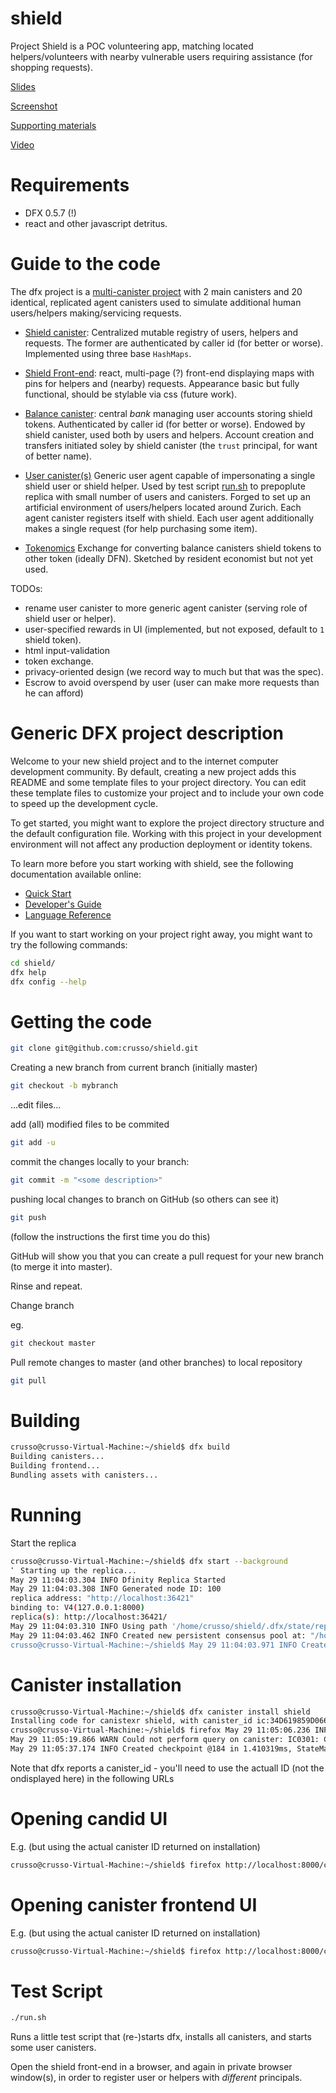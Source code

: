 # shield

Project Shield is a POC volunteering app, matching located helpers/volunteers with nearby vulnerable users requiring assistance (for shopping requests).

[Slides](https://docs.google.com/presentation/d/1-4phUn7TjWgTSQT18IDQ8Hkhw9qcF9wSl4bLMZXqdxA/edit?usp=sharing)

[Screenshot](./images/shield.png)

[Supporting materials](https://drive.google.com/drive/folders/1XYAEynOAmfndBrFJzErdAYPyOF3b_27t)

[Video](https://drive.google.com/file/d/1Y2Vmm9DxZuv0Psp2bopxq7nPrEjJInMS/view?usp=sharing)

# Requirements

* DFX 0.5.7 (!)
* react and other javascript detritus.

# Guide to the code


The dfx project is a [multi-canister project](dfx.json) with 2 main canisters and 20 identical, replicated agent canisters used to simulate additional human users/helpers making/servicing requests.

* [Shield canister](./src/shield/): Centralized mutable registry of users, helpers and requests. The former are authenticated by caller id (for better or worse). Implemented using three base `HashMaps`.

* [Shield Front-end](./src/shield/public/): react, multi-page (?) front-end displaying maps with pins for helpers and (nearby) requests.
Appearance basic but fully functional, should be stylable via css (future work).

* [Balance canister](./src/balance/): central *bank* managing user accounts storing shield tokens. Authenticated by caller id (for better or worse).
Endowed by shield canister, used both by users and helpers.  Account creation and transfers initiated soley by shield canister (the `trust` principal, for want of better name).

* [User canister(s)](./src/user/) Generic user agent capable of impersonating a single shield user or shield helper. Used by test script [run.sh](run.sh) to prepoplute replica with small number of users and canisters.
Forged to set up an artificial environment of users/helpers located around Zurich. Each agent canister registers itself with shield.
Each user agent additionally makes a single request (for help purchasing some item).

* [Tokenomics](./src/tokenomics/) Exchange for converting balance canisters shield tokens to other token (ideally DFN). Sketched by resident economist but not yet used.

TODOs:
* rename user canister to more generic agent canister (serving role of shield user or helper).
* user-specified rewards in UI (implemented, but not exposed, default to `1` shield token).
* html input-validation
* token exchange.
* privacy-oriented design (we record way to much but that was the spec).
* Escrow to avoid overspend by user (user can make more requests than he can afford)

# Generic DFX project description

Welcome to your new shield project and to the internet computer development community. By default, creating a new project adds this README and some template files to your project directory. You can edit these template files to customize your project and to include your own code to speed up the development cycle.

To get started, you might want to explore the project directory structure and the default configuration file. Working with this project in your development environment will not affect any production deployment or identity tokens.

To learn more before you start working with shield, see the following documentation available online:

- [Quick Start](https://sdk.dfinity.org/docs/developers-guide/quickstart.html)
- [Developer's Guide](https://sdk.dfinity.org/docs/developers-guide)
- [Language Reference](https://sdk.dfinity.org/docs/language-guide/motoko.html)

If you want to start working on your project right away, you might want to try the following commands:

```bash
cd shield/
dfx help
dfx config --help
```

# Getting the code

```bash
git clone git@github.com:crusso/shield.git
```

Creating a new branch from current branch (initially master)

```bash
git checkout -b mybranch
```

...edit files...

add (all) modified files to be commited

```bash
git add -u
```
commit the changes locally to your branch:
```bash
git commit -m "<some description>"
```

pushing local changes to branch on GitHub (so others can see it)

```bash
git push
```

(follow the instructions the first time you do this)


GitHub will show you that you can create a pull request for your new branch (to merge it into master).


Rinse and repeat.


Change branch

eg.

```bash
git checkout master
```

Pull remote changes to master (and other branches) to local repository

```bash
git pull
```



# Building

```bash
crusso@crusso-Virtual-Machine:~/shield$ dfx build
Building canisters...
Building frontend...
Bundling assets with canisters...
```

# Running

Start the replica

```bash
crusso@crusso-Virtual-Machine:~/shield$ dfx start --background
⠁ Starting up the replica...
May 29 11:04:03.304 INFO Dfinity Replica Started
May 29 11:04:03.308 INFO Generated node ID: 100
replica address: "http://localhost:36421"
binding to: V4(127.0.0.1:8000)
replica(s): http://localhost:36421/
May 29 11:04:03.310 INFO Using path '/home/crusso/shield/.dfx/state/replicated_state' to manage local⠙ Replica bound at 36421
May 29 11:04:03.462 INFO Created new persistent consensus pool at: "/home/crusso/shield/.dfx/state/co  Internet Computer replica started...
crusso@crusso-Virtual-Machine:~/shield$ May 29 11:04:03.971 INFO Created checkpoint @1 in 378.505µs, StateManager: 1
```
# Canister installation

```bash
crusso@crusso-Virtual-Machine:~/shield$ dfx canister install shield
Installing code for canistexr shield, with canister_id ic:34D619859D066E8424
crusso@crusso-Virtual-Machine:~/shield$ firefox May 29 11:05:06.236 INFO Created checkpoint @123 in 1.616721ms, StateManager: 1
May 29 11:05:19.866 WARN Could not perform query on canister: IC0301: Canister ic:E2193467419566CA5E not found, Application: Http Handler
May 29 11:05:37.174 INFO Created checkpoint @184 in 1.410319ms, StateManager: 1
```
Note that dfx reports a canister_id - you'll need to use the actuall ID (not the ondisplayed here) in the following URLs

# Opening candid UI

E.g. (but using the actual canister ID returned on installation)

```bash
crusso@crusso-Virtual-Machine:~/shield$ firefox http://localhost:8000/candid?canisterId=ic:34D619859D066E8424
```

# Opening canister frontend UI

E.g. (but using the actual canister ID returned on installation)

```bash
crusso@crusso-Virtual-Machine:~/shield$ firefox http://localhost:8000/canisterId=ic:34D619859D066E8424
```

# Test Script

```bash
./run.sh
```

Runs a little test script that (re-)starts dfx, installs all canisters, and starts some user canisters.

Open the shield front-end in a browser, and again in private browser window(s), in order to register user or helpers with _different_ principals.

